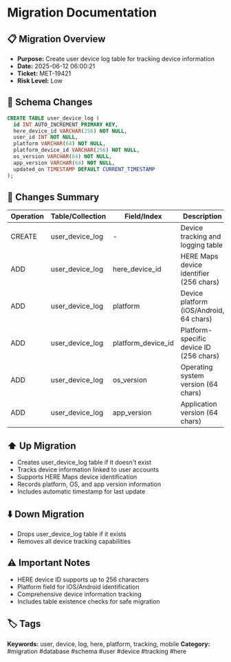 # Migration Documentation

## 📋 Migration Overview
- **Purpose:** Create user device log table for tracking device information
- **Date:** 2025-06-12 06:00:21
- **Ticket:** MET-19421
- **Risk Level:** Low

## 🔧 Schema Changes
```sql
CREATE TABLE user_device_log (
  id INT AUTO_INCREMENT PRIMARY KEY,
  here_device_id VARCHAR(256) NOT NULL,
  user_id INT NOT NULL,
  platform VARCHAR(64) NOT NULL,
  platform_device_id VARCHAR(256) NOT NULL,
  os_version VARCHAR(64) NOT NULL,
  app_version VARCHAR(64) NOT NULL,
  updated_on TIMESTAMP DEFAULT CURRENT_TIMESTAMP
);
```

## 📝 Changes Summary
| Operation | Table/Collection | Field/Index | Description |
|-----------|-----------------|-------------|-------------|
| CREATE | user_device_log | - | Device tracking and logging table |
| ADD | user_device_log | here_device_id | HERE Maps device identifier (256 chars) |
| ADD | user_device_log | platform | Device platform (iOS/Android, 64 chars) |
| ADD | user_device_log | platform_device_id | Platform-specific device ID (256 chars) |
| ADD | user_device_log | os_version | Operating system version (64 chars) |
| ADD | user_device_log | app_version | Application version (64 chars) |

## ⬆️ Up Migration
- Creates user_device_log table if it doesn't exist
- Tracks device information linked to user accounts
- Supports HERE Maps device identification
- Records platform, OS, and app version information
- Includes automatic timestamp for last update

## ⬇️ Down Migration
- Drops user_device_log table if it exists
- Removes all device tracking capabilities

## ⚠️ Important Notes
- HERE device ID supports up to 256 characters
- Platform field for iOS/Android identification
- Comprehensive device information tracking
- Includes table existence checks for safe migration

## 🏷️ Tags
**Keywords:** user, device, log, here, platform, tracking, mobile
**Category:** #migration #database #schema #user #device #tracking #here